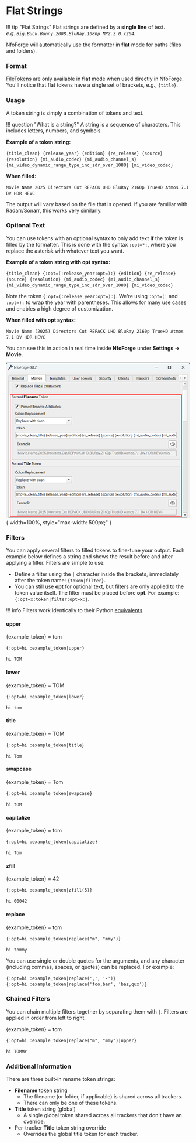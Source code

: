 # Flat Strings

<!-- prettier-ignore -->
!!! tip "Flat Strings"
    Flat strings are defined by a **single line** of text.  
    *e.g. `Big.Buck.Bunny.2008.BluRay.1080p.MP2.2.0.x264`.*

NfoForge will automatically use the formatter in **flat** mode for paths (files and folders).

### Format

[FileTokens](introduction.md) are only available in **flat** mode when used directly in NfoForge. You'll notice that flat tokens have a single set of brackets, e.g., `{title}`.

### Usage

A token string is simply a combination of tokens and text.

<!-- prettier-ignore -->
!!! question "What is a string?"
    A string is a sequence of characters. This includes letters, numbers, and symbols.

**Example of a token string:**

```text
{title_clean} {release_year} {edition} {re_release} {source} {resolution} {mi_audio_codec} {mi_audio_channel_s} {mi_video_dynamic_range_type_inc_sdr_over_1080} {mi_video_codec}
```

**When filled:**

```text
Movie Name 2025 Directors Cut REPACK UHD BluRay 2160p TrueHD Atmos 7.1 DV HDR HEVC
```

The output will vary based on the file that is opened. If you are familiar with Radarr/Sonarr, this works very similarly.

### Optional Text

You can use tokens with an optional syntax to only add text **if** the token is filled by the formatter. This is done with the syntax `:opt=*:`, where you replace the asterisk with whatever text you want.

**Example of a token string with opt syntax:**

```text
{title_clean} {:opt=(:release_year:opt=):} {edition} {re_release} {source} {resolution} {mi_audio_codec} {mi_audio_channel_s} {mi_video_dynamic_range_type_inc_sdr_over_1080} {mi_video_codec}
```

Note the token `{:opt=(:release_year:opt=):}`. We're using `:opt=(:` and `:opt=):` to wrap the year with parentheses. This allows for many use cases and enables a high degree of customization.

**When filled with opt syntax:**

```text
Movie Name (2025) Directors Cut REPACK UHD BluRay 2160p TrueHD Atmos 7.1 DV HDR HEVC
```

You can see this in action in real time inside **NfoForge** under **Settings → Movie**.

![Token Example](../../images/tokens/token-example.png){ width=100%, style="max-width: 500px;" }

### Filters

You can apply several filters to filled tokens to fine-tune your output. Each example below defines a string and shows the result before and after applying a filter. Filters are simple to use:

- Define a filter using the `|` character inside the brackets, immediately after the token name: `{token|filter}`.
- You can still use **opt** for optional text, but filters are only applied to the token value itself. The filter must be placed before **opt**. For example: `{:opt=x:token|filter:opt=x:}`.

<!-- prettier-ignore -->
!!! info
    Filters work identically to their Python [equivalents](https://docs.python.org/3/library/stdtypes.html#string-methods).

#### upper

{example_token} = tom

```text
{:opt=hi :example_token|upper}
```

```text
hi TOM
```

#### lower

{example_token} = TOM

```text
{:opt=hi :example_token|lower}
```

```text
hi tom
```

#### title

{example_token} = TOM

```text
{:opt=hi :example_token|title}
```

```text
hi Tom
```

#### swapcase

{example_token} = Tom

```text
{:opt=hi :example_token|swapcase}
```

```text
hi tOM
```

#### capitalize

{example_token} = tom

```text
{:opt=hi :example_token|capitalize}
```

```text
hi Tom
```

#### zfill

{example_token} = 42

```text
{:opt=hi :example_token|zfill(5)}
```

```text
hi 00042
```

#### replace

{example_token} = tom

```text
{:opt=hi :example_token|replace("m", "mmy")}
```

```text
hi tommy
```

You can use single or double quotes for the arguments, and any character (including commas, spaces, or quotes) can be replaced. For example:

```text
{:opt=hi :example_token|replace(',', '-')}
{:opt=hi :example_token|replace('foo,bar', 'baz,qux')}
```

### Chained Filters

You can chain multiple filters together by separating them with `|`. Filters are applied in order from left to right.

{example_token} = tom

```text
{:opt=hi :example_token|replace("m", "mmy")|upper}
```

```text
hi TOMMY
```

### Additional Information

There are three built-in rename token strings:

<!--prettier-ignore-start -->

- **Filename** token string
    - The filename (or folder, if applicable) is shared across all trackers.
    - There can only be one of these tokens.
- **Title** token string (global)
    - A single global token shared across all trackers that don't have an override.
- Per-tracker **Title** token string override
    - Overrides the global title token for each tracker.

<!--prettier-ignore-end -->
